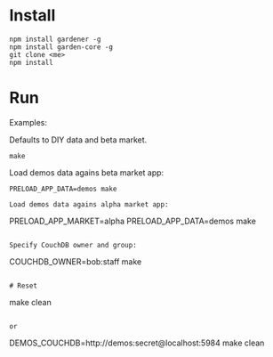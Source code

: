 
# Install

```
npm install gardener -g
npm install garden-core -g
git clone <me>
npm install
```

# Run

Examples:

Defaults to DIY data and beta market.

```
make
```

Load demos data agains beta market app:

```
PRELOAD_APP_DATA=demos make

Load demos data agains alpha market app:

```
PRELOAD_APP_MARKET=alpha PRELOAD_APP_DATA=demos make
```

Specify CouchDB owner and group:

```
COUCHDB_OWNER=bob:staff make
```

# Reset

```
make clean
```

or

```
DEMOS_COUCHDB=http://demos:secret@localhost:5984 make clean
```
